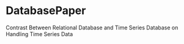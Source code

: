 # DatabasePaper
Contrast Between Relational Database and Time Series Database on  Handling Time Series Data
